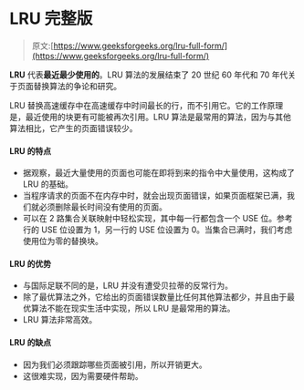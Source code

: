 # LRU 完整版

> 原文:[https://www.geeksforgeeks.org/lru-full-form/](https://www.geeksforgeeks.org/lru-full-form/)

**LRU** 代表**最近最少使用的**。LRU 算法的发展结束了 20 世纪 60 年代和 70 年代关于页面替换算法的争论和研究。

LRU 替换高速缓存中在高速缓存中时间最长的行，而不引用它。它的工作原理是，最近使用的块更有可能被再次引用。LRU 算法是最常用的算法，因为与其他算法相比，它产生的页面错误较少。

#### LRU 的特点

*   据观察，最近大量使用的页面也可能在即将到来的指令中大量使用，这构成了 LRU 的基础。
*   当程序请求的页面不在内存中时，就会出现页面错误，如果页面框架已满，我们就必须删除最长时间没有使用的页面。
*   可以在 2 路集合关联映射中轻松实现，其中每一行都包含一个 USE 位。参考行的 USE 位设置为 1，另一行的 USE 位设置为 0。当集合已满时，我们考虑使用位为零的替换块。

#### LRU 的优势

*   与国际足联不同的是，LRU 并没有遭受贝拉蒂的反常行为。
*   除了最优算法之外，它给出的页面错误数量比任何其他算法都少，并且由于最优算法不能在现实生活中实现，所以 LRU 是最常用的算法。
*   LRU 算法非常高效。

#### LRU 的缺点

*   因为我们必须跟踪哪些页面被引用，所以开销更大。
*   这很难实现，因为需要硬件帮助。